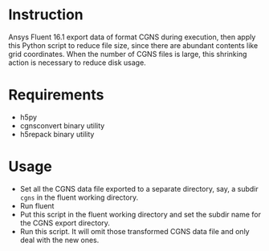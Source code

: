 # Instruction

Ansys Fluent 16.1 export data of format CGNS during execution, then apply this Python script to reduce file size, since there are abundant contents like grid coordinates. When the number of CGNS files is large, this shrinking action is necessary to reduce disk usage.

# Requirements

+ h5py
+ cgnsconvert binary utility
+ h5repack binary utility

# Usage

+ Set all the CGNS data file exported to a separate directory, say, a subdir `cgns` in the fluent working directory.
+ Run fluent
+ Put this script in the fluent working directory and set the subdir name for the CGNS export directory.
+ Run this script. It will omit those transformed CGNS data file and only deal with the new ones.


